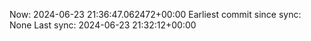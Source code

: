 Now: 2024-06-23 21:36:47.062472+00:00 Earliest commit since sync: None Last sync: 2024-06-23 21:32:12+00:00
